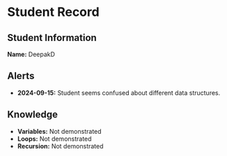 # Student Record

## Student Information
**Name:** DeepakD

## Alerts
- **2024-09-15:** Student seems confused about different data structures.

## Knowledge
- **Variables:** Not demonstrated
- **Loops:** Not demonstrated
- **Recursion:** Not demonstrated
